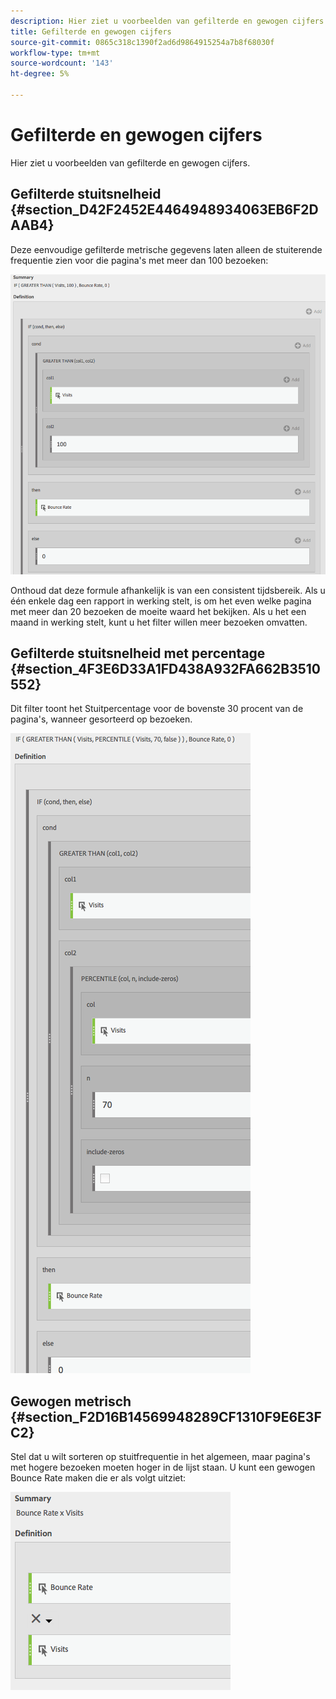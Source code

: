 ```yaml
---
description: Hier ziet u voorbeelden van gefilterde en gewogen cijfers.
title: Gefilterde en gewogen cijfers
source-git-commit: 0865c318c1390f2ad6d9864915254a7b8f68030f
workflow-type: tm+mt
source-wordcount: '143'
ht-degree: 5%

---
```


# Gefilterde en gewogen cijfers

Hier ziet u voorbeelden van gefilterde en gewogen cijfers.

## Gefilterde stuitsnelheid {#section_D42F2452E4464948934063EB6F2DAAB4}

Deze eenvoudige gefilterde metrische gegevens laten alleen de stuiterende frequentie zien voor die pagina&#39;s met meer dan 100 bezoeken:

![](assets/cm_fbr.png)

Onthoud dat deze formule afhankelijk is van een consistent tijdsbereik. Als u één enkele dag een rapport in werking stelt, is om het even welke pagina met meer dan 20 bezoeken de moeite waard het bekijken. Als u het een maand in werking stelt, kunt u het filter willen meer bezoeken omvatten.

## Gefilterde stuitsnelheid met percentage {#section_4F3E6D33A1FD438A932FA662B3510552}

Dit filter toont het Stuitpercentage voor de bovenste 30 procent van de pagina&#39;s, wanneer gesorteerd op bezoeken.

![](assets/cm_wbr_2.png)

## Gewogen metrisch {#section_F2D16B14569948289CF1310F9E6E3FC2}

Stel dat u wilt sorteren op stuitfrequentie in het algemeen, maar pagina&#39;s met hogere bezoeken moeten hoger in de lijst staan. U kunt een gewogen Bounce Rate maken die er als volgt uitziet:

![](assets/cm_wbr.png)
